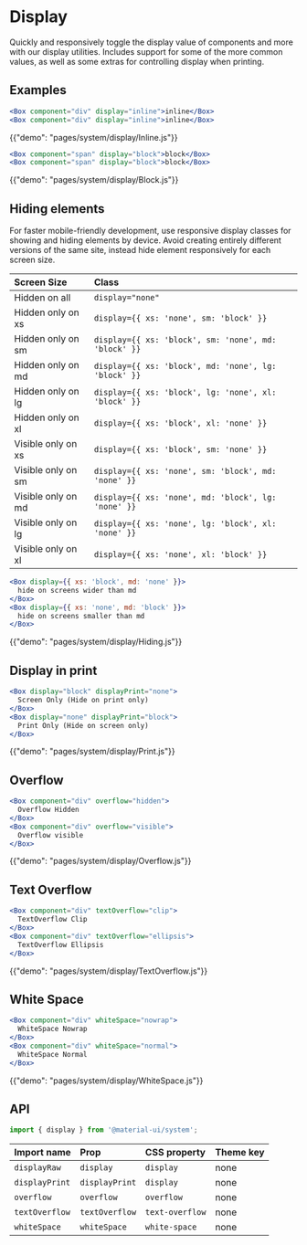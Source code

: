 # Display

<p class="description">Quickly and responsively toggle the display value of components and more with our display utilities. Includes support for some of the more common values, as well as some extras for controlling display when printing.</p>

## Examples

```jsx
<Box component="div" display="inline">inline</Box>
<Box component="div" display="inline">inline</Box>
```

{{"demo": "pages/system/display/Inline.js"}}

```jsx
<Box component="span" display="block">block</Box>
<Box component="span" display="block">block</Box>
```

{{"demo": "pages/system/display/Block.js"}}

## Hiding elements

For faster mobile-friendly development, use responsive display classes for showing and hiding elements by device. Avoid creating entirely different versions of the same site, instead hide element responsively for each screen size.

| Screen Size | Class |
|:------------|:------|
| Hidden on all      | `display="none"` |
| Hidden only on xs  | `display={{ xs: 'none', sm: 'block' }}` |
| Hidden only on sm  | `display={{ xs: 'block', sm: 'none', md: 'block' }}` |
| Hidden only on md  | `display={{ xs: 'block', md: 'none', lg: 'block' }}` |
| Hidden only on lg  | `display={{ xs: 'block', lg: 'none', xl: 'block' }}` |
| Hidden only on xl  | `display={{ xs: 'block', xl: 'none' }}` |
| Visible only on xs  | `display={{ xs: 'block', sm: 'none' }}` |
| Visible only on sm  | `display={{ xs: 'none', sm: 'block', md: 'none' }}` |
| Visible only on md  | `display={{ xs: 'none', md: 'block', lg: 'none' }}` |
| Visible only on lg  | `display={{ xs: 'none', lg: 'block', xl: 'none' }}` |
| Visible only on xl  | `display={{ xs: 'none', xl: 'block' }}` |


```jsx
<Box display={{ xs: 'block', md: 'none' }}>
  hide on screens wider than md
</Box>
<Box display={{ xs: 'none', md: 'block' }}>
  hide on screens smaller than md
</Box>
```

{{"demo": "pages/system/display/Hiding.js"}}

## Display in print

```jsx
<Box display="block" displayPrint="none">
  Screen Only (Hide on print only)
</Box>
<Box display="none" displayPrint="block">
  Print Only (Hide on screen only)
</Box>
```

{{"demo": "pages/system/display/Print.js"}}

## Overflow

```jsx
<Box component="div" overflow="hidden">
  Overflow Hidden
</Box>
<Box component="div" overflow="visible">
  Overflow visible
</Box>
```

{{"demo": "pages/system/display/Overflow.js"}}

## Text Overflow

```jsx
<Box component="div" textOverflow="clip">
  TextOverflow Clip
</Box>
<Box component="div" textOverflow="ellipsis">
  TextOverflow Ellipsis
</Box>
```

{{"demo": "pages/system/display/TextOverflow.js"}}

## White Space

```jsx
<Box component="div" whiteSpace="nowrap">
  WhiteSpace Nowrap
</Box>
<Box component="div" whiteSpace="normal">
  WhiteSpace Normal
</Box>
```

{{"demo": "pages/system/display/WhiteSpace.js"}}

## API

```js
import { display } from '@material-ui/system';
```

| Import name  | Prop      | CSS property | Theme key |
|:-------------|:----------|:-------------|:----------|
| `displayRaw` | `display` | `display` | none |
| `displayPrint` | `displayPrint` | `display` | none |
| `overflow` | `overflow` | `overflow` | none |
| `textOverflow` | `textOverflow` | `text-overflow` | none |
| `whiteSpace` | `whiteSpace` | `white-space` | none |